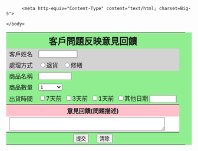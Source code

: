 <!DOCTYPE html>
<html>
  
<head>   
  
          <meta http-equiv="Content-Type" content="text/html; charset=Big-5">
    
  <title>電商-售後客戶問題反應</title>
</head>
<body>
  <input type='hidden' name='來源' value='基本資料頁面'>
    <form action='mailto:s07351009@thu.edu.tw'
          method='post'
          enctype='text/plain'>
     <table border='0' align='center' bgcolor='lightgreen'>
    <tbody>
      <tr>
        <th bgclor='pink' colspan='2'>
          <font face='標楷體' size='5'><b>客戶問題反映意見回饋</b>
        </th>
      </tr>
      <tr>
            <td style="background-color:lightgray">客戶姓名</td>
            <td style="background-color:lightgray"><input type='text' size='10' maxlength='10' name='姓名'></td>
      </tr>
      <tr>
            <td style="background-color:lightgray">處理方式</td>
            <td style="background-color:lightgray">
            <input type='radio' name='處理方式' value='退貨'>退貨&nbsp;&nbsp;
            <input type='radio' name='處理方式' value='修繕'>修繕&nbsp;
            </td>
      </tr>
      <tr>
            <td>商品名稱</td>
            <td><input type='text' name='商品名稱' size='8'></td>
      </tr>  
        <tr>
            <td>商品數量</td>
            <td>
              <select name='商品數量'>
                <option>1</option>
                <option>2</option>
                <option>3</option>
                <option>4</option>
                <option>5</option>
                <option>6</option>
                <option>7</option>
                <option>8</option>
                <option>9</option>
                <option>10</option>
                <option>大於10</option>
              </select>
            </td>
        </tr>
        <tr>
            <td>出貨時間</td>
            <td>
            <input type='checkbox' name='幾天前' value='7天前'>7天前&nbsp;
            <input type='checkbox' name='幾天前' value='3天前'>3天前&nbsp;
            <input type='checkbox' name='幾天前' value='1天前'>1天前&nbsp;
            <input type='checkbox' name='幾天前' value='其他日期'>其他日期
            <input type='text' name='幾月幾日' size='6'>
            </td>
        </tr>
        <tr>
          <th  colspan='2' bgcolor='pink'>意見回饋(問題描述)</th>
        </tr>  
        <tr>
          <td  colspan='2' bgcolor='white'>
            <textarea name='備註' cols='50' row='10'></textarea>
          <td>
        </tr>
          <tr>
          <th  colspan='2'>
            <input type='submit' name='送出' value='提交'>&nbsp;&nbsp;&nbsp;&nbsp;
            <input type='reset' name='重寫' value='清除'>
          </th>
        </tr>
          </form>
   
    </body>


</html>
